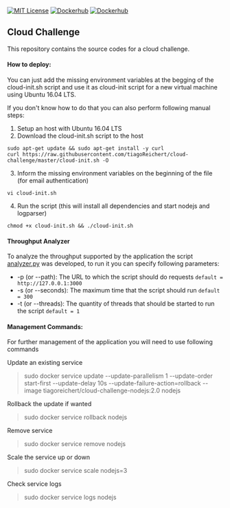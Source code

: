 [![MIT License](http://img.shields.io/badge/license-MIT-green.svg?style=flat)](LICENSE) [![Dockerhub](http://img.shields.io/badge/dockerhub-NodeJS-blue.svg?style=flat)](https://hub.docker.com/r/tiagoreichert/cloud-challenge-nodejs/) [![Dockerhub](http://img.shields.io/badge/dockerhub-LogParser-blue.svg?style=flat)](https://hub.docker.com/r/tiagoreichert/cloud-challenge-logparser/) 

## Cloud Challenge
This repository contains the source codes for a cloud challenge.

#### How to deploy:

You can just add the missing environment variables at the begging of the cloud-init.sh
script and use it as cloud-init script for a new virtual machine using Ubuntu 16.04 LTS.

If you don't know how to do that you can also perform following manual steps:

1. Setup an host with Ubuntu 16.04 LTS
2. Download the cloud-init.sh script to the host
```console
sudo apt-get update && sudo apt-get install -y curl
curl https://raw.githubusercontent.com/tiagoReichert/cloud-challenge/master/cloud-init.sh -O
```
3. Inform the missing environment variables on the beginning of the file (for email authentication)
```console
vi cloud-init.sh
```
4. Run the script (this will install all dependencies and start nodejs and logparser)
```console
chmod +x cloud-init.sh && ./cloud-init.sh
```

#### Throughput Analyzer
To analyze the throughput supported by the application the script [analyzer.py](throughput/analyzer.py)
was developed, to run it you can specify following parameters:
- -p (or --path): The URL to which the script should do requests `default = http://127.0.0.1:3000`
- -s (or --seconds): The maximum time that the script should run `default = 300`
- -t (or --threads): The quantity of threads that should be started to run the script `default = 1`

#### Management Commands:
For further management of the application you will need to use following commands

Update an existing service
> sudo docker service update --update-parallelism 1 --update-order start-first
--update-delay 10s --update-failure-action=rollback --image tiagoreichert/cloud-challenge-nodejs:2.0 nodejs

Rollback the update if wanted
> sudo docker service rollback nodejs

Remove service
> sudo docker service remove nodejs

Scale the service up or down
> sudo docker service scale nodejs=3

Check service logs
> sudo docker service logs nodejs
